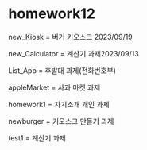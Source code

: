 # homework12

new_Kiosk = 버거 키오스크 2023/09/19

new_Calculator = 계산기 과제2023/09/13

List_App = 후발대 과제(전화번호부)

appleMarket = 사과 마켓 과제

homework1 = 자기소개 개인 과제

newburger = 키오스크 만들기 과제

test1 = 계산기 과제
